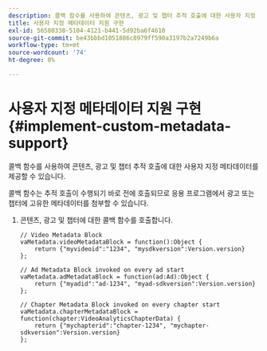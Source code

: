 ```yaml
---
description: 콜백 함수를 사용하여 콘텐츠, 광고 및 챕터 추적 호출에 대한 사용자 지정 메타데이터를 제공할 수 있습니다.
title: 사용자 지정 메타데이터 지원 구현
exl-id: 56580338-5104-4121-b441-5d92ba6f4610
source-git-commit: be43bbbd1051886c8979ff590a3197b2a7249b6a
workflow-type: tm+mt
source-wordcount: '74'
ht-degree: 0%

---
```


# 사용자 지정 메타데이터 지원 구현{#implement-custom-metadata-support}

콜백 함수를 사용하여 콘텐츠, 광고 및 챕터 추적 호출에 대한 사용자 지정 메타데이터를 제공할 수 있습니다.

콜백 함수는 추적 호출이 수행되기 바로 전에 호출되므로 응용 프로그램에서 광고 또는 챕터에 고유한 메타데이터를 첨부할 수 있습니다.

1. 콘텐츠, 광고 및 챕터에 대한 콜백 함수를 호출합니다.

   ```
   // Video Metadata Block 
   vaMetadata.videoMetadataBlock = function():Object { 
       return {"myvideoid":"1234", "mysdkversion":Version.version} 
   }; 
   
   // Ad Metadata Block invoked on every ad start 
   vaMetadata.adMetadataBlock = function(ad:Ad):Object { 
       return {"myadid":"ad-1234", "myad-sdkversion":Version.version} 
   }; 
   
   // Chapter Metadata Block invoked on every chapter start 
   vaMetadata.chapterMetadataBlock = function(chapter:VideoAnalyticsChapterData) { 
       return {"mychapterid":"chapter-1234", "mychapter-sdkversion":Version.version} 
   };
   ```
